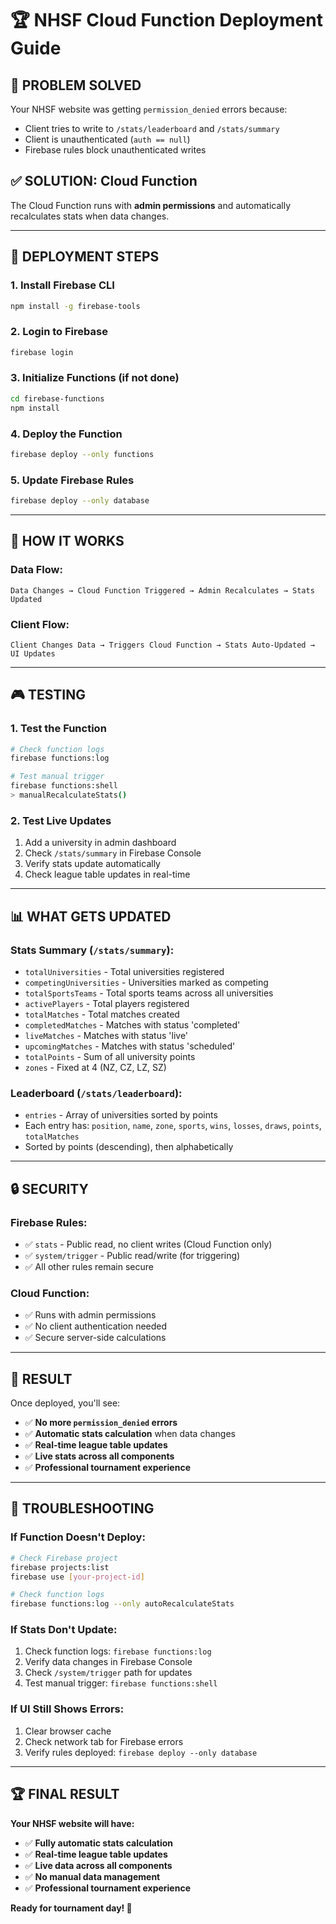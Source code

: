# 🏆 NHSF Cloud Function Deployment Guide

## 🎯 **PROBLEM SOLVED**

Your NHSF website was getting `permission_denied` errors because:
- Client tries to write to `/stats/leaderboard` and `/stats/summary`
- Client is unauthenticated (`auth == null`)
- Firebase rules block unauthenticated writes

## ✅ **SOLUTION: Cloud Function**

The Cloud Function runs with **admin permissions** and automatically recalculates stats when data changes.

---

## 🚀 **DEPLOYMENT STEPS**

### **1. Install Firebase CLI**
```bash
npm install -g firebase-tools
```

### **2. Login to Firebase**
```bash
firebase login
```

### **3. Initialize Functions (if not done)**
```bash
cd firebase-functions
npm install
```

### **4. Deploy the Function**
```bash
firebase deploy --only functions
```

### **5. Update Firebase Rules**
```bash
firebase deploy --only database
```

---

## 🔧 **HOW IT WORKS**

### **Data Flow:**
```
Data Changes → Cloud Function Triggered → Admin Recalculates → Stats Updated
```

### **Client Flow:**
```
Client Changes Data → Triggers Cloud Function → Stats Auto-Updated → UI Updates
```

---

## 🎮 **TESTING**

### **1. Test the Function**
```bash
# Check function logs
firebase functions:log

# Test manual trigger
firebase functions:shell
> manualRecalculateStats()
```

### **2. Test Live Updates**
1. Add a university in admin dashboard
2. Check `/stats/summary` in Firebase Console
3. Verify stats update automatically
4. Check league table updates in real-time

---

## 📊 **WHAT GETS UPDATED**

### **Stats Summary (`/stats/summary`):**
- `totalUniversities` - Total universities registered
- `competingUniversities` - Universities marked as competing
- `totalSportsTeams` - Total sports teams across all universities
- `activePlayers` - Total players registered
- `totalMatches` - Total matches created
- `completedMatches` - Matches with status 'completed'
- `liveMatches` - Matches with status 'live'
- `upcomingMatches` - Matches with status 'scheduled'
- `totalPoints` - Sum of all university points
- `zones` - Fixed at 4 (NZ, CZ, LZ, SZ)

### **Leaderboard (`/stats/leaderboard`):**
- `entries` - Array of universities sorted by points
- Each entry has: `position`, `name`, `zone`, `sports`, `wins`, `losses`, `draws`, `points`, `totalMatches`
- Sorted by points (descending), then alphabetically

---

## 🔒 **SECURITY**

### **Firebase Rules:**
- ✅ `stats` - Public read, no client writes (Cloud Function only)
- ✅ `system/trigger` - Public read/write (for triggering)
- ✅ All other rules remain secure

### **Cloud Function:**
- ✅ Runs with admin permissions
- ✅ No client authentication needed
- ✅ Secure server-side calculations

---

## 🎯 **RESULT**

Once deployed, you'll see:
- ✅ **No more `permission_denied` errors**
- ✅ **Automatic stats calculation** when data changes
- ✅ **Real-time league table updates**
- ✅ **Live stats across all components**
- ✅ **Professional tournament experience**

---

## 🚨 **TROUBLESHOOTING**

### **If Function Doesn't Deploy:**
```bash
# Check Firebase project
firebase projects:list
firebase use [your-project-id]

# Check function logs
firebase functions:log --only autoRecalculateStats
```

### **If Stats Don't Update:**
1. Check function logs: `firebase functions:log`
2. Verify data changes in Firebase Console
3. Check `/system/trigger` path for updates
4. Test manual trigger: `firebase functions:shell`

### **If UI Still Shows Errors:**
1. Clear browser cache
2. Check network tab for Firebase errors
3. Verify rules deployed: `firebase deploy --only database`

---

## 🏆 **FINAL RESULT**

**Your NHSF website will have:**
- ✅ **Fully automatic stats calculation**
- ✅ **Real-time league table updates**
- ✅ **Live data across all components**
- ✅ **No manual data management**
- ✅ **Professional tournament experience**

**Ready for tournament day! 🎉**
